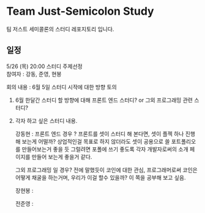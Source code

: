 # Team Just-Semicolon Study

팀 저스트 세미콜론의 스터디 레포지토리 입니다.

## 일정

5/26 (목) 20:00 스터디 주제선정
<br/>
참여자 : 강동, 준영, 현봉

회의 내용 : 6월 5일 스터디 시작에 대한 방향 토의

1. 6월 한달간 스터디 할 방향에 대해 
   프론트 엔드 스터디? or 그외 프로그래밍 관련 스터디?
   
2. 각자 하고 싶은 스터디 내용.
   
   강동현 : 
   프론트 엔드 경우 ?
   프론트를 셋이 스터디 해 본다면, 셋이 플젝 하나 진행해 보는게 어떨까? 상업적인걸 목표로 하지 않더라도 셋이 공용으로 쓸 포트폴리오를 만들어보는거 좋을 듯
   그럴려면 포폴에 쓰기 좋도록 각자 개발자로써의 소개 페이지를 만들어 보는게 좋을거 같다.
   
   그외 프로그래밍 일 경우?
   전에 말했듯이 코인에 대한 관심, 프로그래머로써 코인은 어떻게 채굴을 하는거며, 우리가 이걸 할수 있을까? 이 쪽을 공부해 보고 싶음.
   
   장현봉 : 
   
   
   전준영 :
